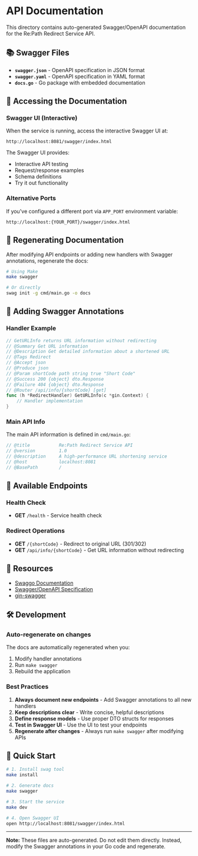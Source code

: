 # API Documentation

This directory contains auto-generated Swagger/OpenAPI documentation for the Re:Path Redirect Service API.

## 📚 Swagger Files

- **`swagger.json`** - OpenAPI specification in JSON format
- **`swagger.yaml`** - OpenAPI specification in YAML format
- **`docs.go`** - Go package with embedded documentation

## 🚀 Accessing the Documentation

### Swagger UI (Interactive)

When the service is running, access the interactive Swagger UI at:

```
http://localhost:8081/swagger/index.html
```

The Swagger UI provides:
- Interactive API testing
- Request/response examples
- Schema definitions
- Try it out functionality

### Alternative Ports

If you've configured a different port via `APP_PORT` environment variable:

```
http://localhost:{YOUR_PORT}/swagger/index.html
```

## 🔄 Regenerating Documentation

After modifying API endpoints or adding new handlers with Swagger annotations, regenerate the docs:

```bash
# Using Make
make swagger

# Or directly
swag init -g cmd/main.go -o docs
```

## 📝 Adding Swagger Annotations

### Handler Example

```go
// GetURLInfo returns URL information without redirecting
// @Summary Get URL information
// @Description Get detailed information about a shortened URL
// @Tags Redirect
// @Accept json
// @Produce json
// @Param shortCode path string true "Short Code"
// @Success 200 {object} dto.Response
// @Failure 404 {object} dto.Response
// @Router /api/info/{shortCode} [get]
func (h *RedirectHandler) GetURLInfo(c *gin.Context) {
    // Handler implementation
}
```

### Main API Info

The main API information is defined in `cmd/main.go`:

```go
// @title           Re:Path Redirect Service API
// @version         1.0
// @description     A high-performance URL shortening service
// @host            localhost:8081
// @BasePath        /
```

## 📖 Available Endpoints

### Health Check
- **GET** `/health` - Service health check

### Redirect Operations
- **GET** `/{shortCode}` - Redirect to original URL (301/302)
- **GET** `/api/info/{shortCode}` - Get URL information without redirecting

## 🔗 Resources

- [Swaggo Documentation](https://github.com/swaggo/swag)
- [Swagger/OpenAPI Specification](https://swagger.io/specification/)
- [gin-swagger](https://github.com/swaggo/gin-swagger)

## 🛠️ Development

### Auto-regenerate on changes

The docs are automatically regenerated when you:
1. Modify handler annotations
2. Run `make swagger`
3. Rebuild the application

### Best Practices

1. **Always document new endpoints** - Add Swagger annotations to all new handlers
2. **Keep descriptions clear** - Write concise, helpful descriptions
3. **Define response models** - Use proper DTO structs for responses
4. **Test in Swagger UI** - Use the UI to test your endpoints
5. **Regenerate after changes** - Always run `make swagger` after modifying APIs

## 🎯 Quick Start

```bash
# 1. Install swag tool
make install

# 2. Generate docs
make swagger

# 3. Start the service
make dev

# 4. Open Swagger UI
open http://localhost:8081/swagger/index.html
```

---

**Note:** These files are auto-generated. Do not edit them directly. Instead, modify the Swagger annotations in your Go code and regenerate.

